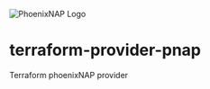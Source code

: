 ![PhoenixNAP Logo](https://phoenixnap.com/wp-content/themes/phoenixnap-v2/img/v2/logo.svg)
# terraform-provider-pnap
Terraform phoenixNAP provider